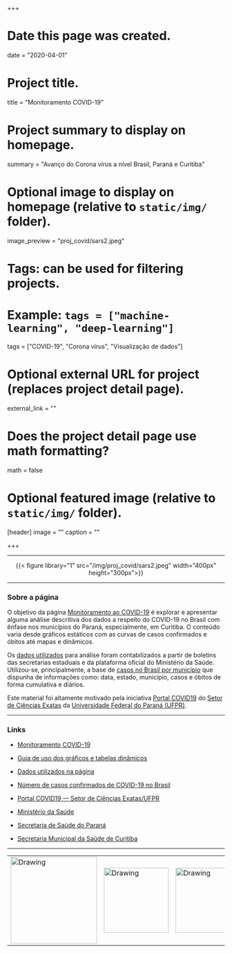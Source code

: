 +++
# Date this page was created.
date = "2020-04-01"

# Project title.
title = "Monitoramento COVID-19"

# Project summary to display on homepage.
summary = "Avanço do Corona vírus a nível Brasil, Paraná e Curitiba"

# Optional image to display on homepage (relative to `static/img/` folder).
image_preview = "proj_covid/sars2.jpeg"

# Tags: can be used for filtering projects.
# Example: `tags = ["machine-learning", "deep-learning"]`
tags = ["COVID-19", "Corona vírus", "Visualização de dados"]

# Optional external URL for project (replaces project detail page).
external_link = ""

# Does the project detail page use math formatting?
math = false

# Optional featured image (relative to `static/img/` folder).
[header]
image = ""
caption = ""

+++

---

<center>
{{< figure library="1" src="/img/proj_covid/sars2.jpeg" width="400px" height="300px">}}
</center>

---

### Sobre a página

O objetivo da página [Monitoramento ao COVID-19](/img/proj_covid/covid19.html) é explorar e apresentar alguma análise descritiva dos dados a respeito do COVID-19 no Brasil com ênfase nos municípios do Paraná, especialmente, em Curitiba. O conteúdo varia desde gráficos estáticos com as curvas de casos confirmados e óbitos até mapas e dinâmicos.

Os [dados utilizados](https://covid19br.wcota.me/) para análise foram contabilizados a partir de boletins das secretarias estaduais e da plataforma oficial do Ministério da Saúde. Utilizou-se, principalmente, a base de [casos no Brasil por município](https://raw.githubusercontent.com/wcota/covid19br/master/cases-brazil-cities-time.csv) que dispunha de informações como: data, estado, município, casos e óbitos de forma cumulativa e diários.

Este material foi altamente motivado pela iniciativa [Portal COVID19](http://covid.c3sl.ufpr.br/) do [Setor de Ciências Exatas](http://www.exatas.ufpr.br/portal/) da [Universidade Federal do Paraná (UFPR)](https://www.ufpr.br/portalufpr/).

---

### Links

 - [Monitoramento COVID-19](/img/proj_covid/covid19.html)
 
 - [Guia de uso dos gráficos e tabelas dinâmicos](/img/proj_covid/interatividade.html)
  
 - [Dados utilizados na página](https://github.com/covidbr/covidbr.github.io)
 
 - [Número de casos confirmados de COVID-19 no Brasil](https://covid19br.wcota.me/)
 
 - [Portal COVID19 — Setor de Ciências Exatas/UFPR](http://covid.c3sl.ufpr.br/)
 
 - [Ministério da Saúde](https://coronavirus.saude.gov.br/)
 
 - [Secretaria de Saúde do Paraná](http://www.saude.pr.gov.br/modules/conteudo/conteudo.php?conteudo=3506)
 
 - [Secretaria Municipal da Saúde de Curitiba](http://www.saude.curitiba.pr.gov.br/vigilancia/epidemiologica/vigilancia-de-a-a-z/12-vigilancia/1290-coronavirus.html) 

---

<table><tr>
<td> <img src="/img/proj_covid/ufpr.jpg" alt="Drawing" style="width: 200px;"/> </td>
<td> <img src="/img/proj_covid/exatas.png" alt="Drawing" style="width: 150px;"/> </td>
<td> <img src="/img/proj_covid/leg.png" alt="Drawing" style="width: 150px;"/> </td>
</tr></table>
